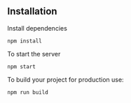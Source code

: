 ## Installation

Install dependencies
```
npm install
```

To start the server
```
npm start
```

To build your project for production use:
```
npm run build